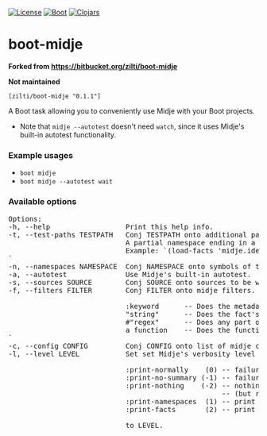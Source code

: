 [![License](http://img.shields.io/badge/license-LGPL-blue.svg?style=flat)](https://www.gnu.org/licenses/lgpl-3.0.en.html#content)
[![Boot](https://img.shields.io/badge/boot-2.0.0-ECC42F.svg?style=flat)](http://boot-clj.com/) [![Clojars](https://img.shields.io/badge/clojars-0.1.1-blue.svg?style=flat)](https://clojars.org/zilti/boot-midje)

boot-midje
==========

**Forked from https://bitbucket.org/zilti/boot-midje**

**Not maintained**

`[zilti/boot-midje "0.1.1"]`

A Boot task allowing you to conveniently use Midje with your Boot projects.

- Note that `midje --autotest` doesn't need `watch`, since it uses Midje's built-in autotest functionality.

### Example usages

- `boot midje`
- `boot midje --autotest wait`

### Available options

<pre>
Options:
-h, --help                  Print this help info.
-t, --test-paths TESTPATH   Conj TESTPATH onto additional paths where the test files reside (analogous to :source-paths).
                            A partial namespace ending in a '*' will load all sub-namespaces.
                            Example: `(load-facts 'midje.ideas.*)`
`
-n, --namespaces NAMESPACE  Conj NAMESPACE onto symbols of the namespaces to run tests in.
-a, --autotest              Use Midje's built-in autotest.
-s, --sources SOURCE        Conj SOURCE onto sources to be watched by autotest; both filenames and directory names are accepted.
-f, --filters FILTER        Conj FILTER onto midje filters. Only facts matching one or more of the arguments are loaded. The filter arguments are:

                            :keyword      -- Does the metadata have a truthy value for the keyword?
                            "string"      -- Does the fact's name contain the given string? 
                            #"regex"      -- Does any part of the fact's name match the regex?
                            a function    -- Does the function return a truthy value when given the fact's metadata?
`
-c, --config CONFIG         Conj CONFIG onto list of midje config files.
-l, --level LEVEL           Set set Midje's verbosity level using one of the following options:

                            :print-normally    (0) -- failures and a summary.
                            :print-no-summary (-1) -- failures only.
                            :print-nothing    (-2) -- nothing is printed.
                                                   -- (but return value can be checked)
                            :print-namespaces  (1) -- print the namespace for each group of facts.
                            :print-facts       (2) -- print fact descriptions in addition to namespaces.

                            to LEVEL.
</pre>
